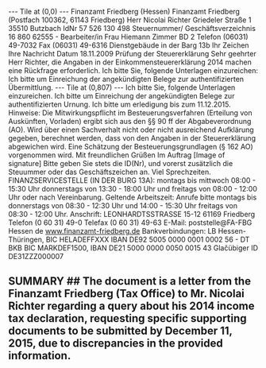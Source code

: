 --- Tile at (0,0) ---
Finanzamt Friedberg (Hessen)
Finanzamt Friedberg (Postfach 100362, 61143 Friedberg)
Herr
Nicolai Richter
Griedeler Straße 1
35510 Butzbach
IdNr 57 526 130 498
Steuernummer/ Geschäftsverzeichnis 16 860 62555 -
Bearbeiter/in Frau Hiemann
Zimmer BD 2
Telefon (06031) 49-7032
Fax (06031) 49-6316
Dienstgebäude in der Barg 13b
Ihr Zeichen
Ihre Nachricht
Datum 18.11.2009
Prüfung der Steuererklärung
Sehr geehrter Herr Richter,
die Angaben in der Einkommensteuererklärung 2014 machen eine Rückfrage erforderlich.
Ich bitte Sie, folgende Unterlagen einzureichen:
Ich bitte um Einreichung der angekündigten Belege zur authentifizierten Übermittlung.
--- Tile at (0,807) ---
Ich bitte Sie, folgende Unterlagen einzureichen.
Ich bitte um Einreichung der angekündigten Belege zur authentifizierten Urnung.
Ich bitte um erledigung bis zum 11.12.2015.
Hinweise:
Die Mitwirkungspflicht im Besteuerungsverfahren (Erteilung von Auskünften, Vorladen) ergibt sich aus den §§ 90 ff der Abgabeverordnung (AO).
Wird über einen Sachverhalt nicht oder nicht ausreichend Aufklärung gegeben, berechnet werden, dass von den Angaben in der Steuererklärung abgewichen wird.
Eine Schätzung der Besteuerungsgrundlagen (§ 162 AO) vorgenommen wird.
Mit freundlichen Grüßen
Im Auftrag
[Image of signature]
Bitte geben Sie stets die ID(Nr), und vorerst zusätzlich die Steuummer oder das Geschäftszeichen an. Viel
Sprechzeiten.
FINANZSERVICESTELLE (IN DER BURG 13A): montags bis mittwoch 08:00 - 15:30 Uhr
donnerstags von 13:30 - 18:00 Uhr und freitags von 08:00 - 12:00 Uhr oder nach Vereinbarung.
Geltende Arbeitszeit: Anrufe bitte montags bis donnerstags von 08:30 - 12:30 Uhr und 14:00 - 15:30 Uhr freitags von 08:30 - 12:00 Uhr.
Anschrift: LEONHARDTSSTRASSE 15-12 61169 Friedberg Telefon (0 60 31) 49-0 Telefax (0 60 31) 49-63
E-Mail: poststelle@FA-FBG Hessen de www.finanzamt-friedberg.de
Bankverbindungen: LB Hessen-Thüringen, BIC HELADEFFXXX IBAN DE92 5005 0000 0001 0002 56 - DT BKB
BIC MARKDEF1500, IBAN DE21 5000 0000 0050 0015 43 Glačübiger ID DE31ZZZ000007
## SUMMARY ## The document is a letter from the Finanzamt Friedberg (Tax Office) to Mr. Nicolai Richter regarding a query about his 2014 income tax declaration, requesting specific supporting documents to be submitted by December 11, 2015, due to discrepancies in the provided information.